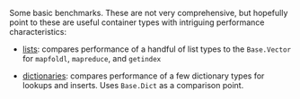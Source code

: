 Some basic benchmarks. These are not very comprehensive, but hopefully point to
these are useful container types with intriguing performance characteristics:

- [lists](output/list-comparisons/index.md): compares performance of a handful
  of list types to the `Base.Vector` for `mapfoldl`, `mapreduce`, and
  `getindex`

- [dictionaries](output/dicts/index.md): compares performance of a few
  dictionary types for lookups and inserts. Uses `Base.Dict` as a comparison
  point.
